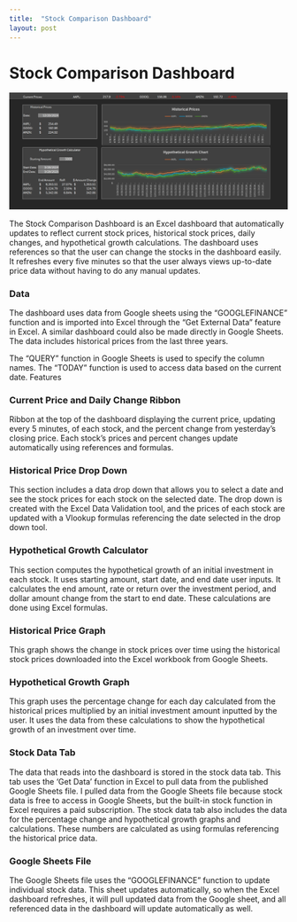 ```yaml
---
title:  "Stock Comparison Dashboard"
layout: post
---
```


Stock Comparison Dashboard
====================

![Stock Comparison Dashboard](https://github.com/maryh-1/maryh-1.github.io/blob/master/_posts/StockComparisonDashboard.png)


The Stock Comparison Dashboard is an Excel dashboard that automatically updates to reflect current stock prices, historical stock prices, daily changes, and hypothetical growth calculations. The dashboard uses references so that the user can change the stocks in the dashboard easily. It refreshes every five minutes so that the user always views up-to-date price data without having to do any manual updates.

### Data

The dashboard uses data from Google sheets using the “GOOGLEFINANCE” function and is imported into Excel through the “Get External Data” feature in Excel. A similar dashboard could also be made directly in Google Sheets. The data includes historical prices from the last three years. 

The “QUERY” function in Google Sheets is used to specify the column names. The “TODAY” function is used to access data based on the current date. 
Features

### Current Price and Daily Change Ribbon 

Ribbon at the top of the dashboard displaying the current price, updating every 5 minutes, of each stock, and the percent change from yesterday’s closing price. Each stock’s prices and percent changes update automatically using references and formulas.


### Historical Price Drop Down

This section includes a data drop down that allows you to select a date and see the stock prices for each stock on the selected date. The drop down is created with the Excel Data Validation tool, and the prices of each stock are updated with a Vlookup formulas referencing the date selected in the drop down tool.

### Hypothetical Growth Calculator

This section computes the hypothetical growth of an initial investment in each stock. It uses starting amount, start date, and end date user inputs. It calculates the end amount, rate or return over the investment period, and dollar amount change from the start to end date.  These calculations are done using Excel formulas. 

### Historical Price Graph

This graph shows the change in stock prices over time using the historical stock prices downloaded into the Excel workbook from Google Sheets.

### Hypothetical Growth Graph

This graph uses the percentage change for each day calculated from the historical prices multiplied by an initial investment amount inputted by the user. It uses the data from these calculations to show the hypothetical growth of an investment over time. 

### Stock Data Tab

The data that reads into the dashboard is stored in the stock data tab. This tab uses the ‘Get Data’ function in Excel to pull data from the published Google Sheets file. I pulled data from the Google Sheets file because stock data is free to access in Google Sheets, but the built-in stock function in Excel requires a paid subscription. 
The stock data tab also includes the data for the percentage change and hypothetical growth graphs and calculations. These numbers are calculated as using formulas referencing the historical price data.

### Google Sheets File

The Google Sheets file uses the “GOOGLEFINANCE” function to update individual stock data. This sheet updates automatically, so when the Excel dashboard refreshes, it will pull updated data from the Google sheet, and all referenced data in the dashboard will update automatically as well. 

